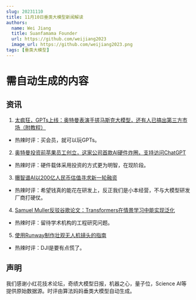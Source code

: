 ```yaml
---
slug: 20231110
title: 11月10日垂类大模型新闻解读
authors:
  name: Wei Jiang
  title: Suanfamama Founder
  url: https://github.com/weijiang2023
  image_url: https://github.com/weijiang2023.png
tags: [垂类大模型]
---
```


# 需自动生成的内容
## 资讯

1. [太疯狂，GPTs上线：奥特曼表演手搓马斯克大模型，还有人已搞出第三方市场（附教程）](https://mp.weixin.qq.com/s/Nw1dKyKhYpsWleVxW-ZgUQ)
* 热辣时评：买会员，就可以玩GPTs。

2. [奥特曼投资前苹果员工创立，这家公司首款AI硬件炸圈，支持访问ChatGPT](https://mp.weixin.qq.com/s/YntHzH8FRocii9488oE3HQ)
* 热辣时评：硬件载体采用投资的方式更为明智，在现阶段。

3. [曝智谱AI以200亿人民币估值寻求新一轮融资](https://mp.weixin.qq.com/s/LNki0fxJf_pFRBuau8czUA)
* 热辣时评：希望钱真的能花在研发上，反正我们是小本经营，不与大模型研发厂商打硬仗。

4. [Samuel Muller反驳谷歌论文：Transformers在情景学习中能实现泛化](https://twitter.com/SamuelMullr/status/1722630954332946627?s=20)
* 热辣时评：留待学术机构的工程研究问题。

5. [使用Runway制作壮观无人机镜头的指南](https://twitter.com/iamneubert/status/1722660674596380822?s=20)
* 热辣时评：DJI是要有点慌了。

## 声明

我们感谢小红花技术论坛，奇绩大模型日报，机器之心，量子位，Science AI等提供原始数据源。时评由算法妈妈垂类大模型自动生成。